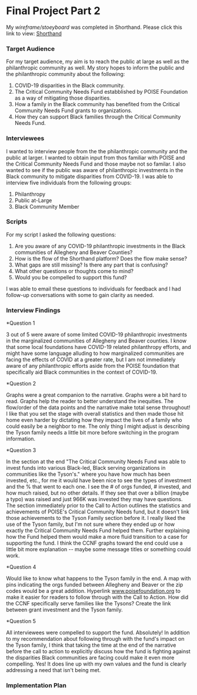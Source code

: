 # Final Project Part 2

My *wireframe/stoeyboard* was completed in Shorthand.  Please click this link to view:
[Shorthand](https://preview.shorthand.com/zbfc0Zu9J1xfGYhJ)

### Target Audience

For my target audience, my aim is to reach the public at large as well as the philanthropic community as well.
My story hopes to inform the public and the philanthropic community about the following:
1. COVID-19 disparities in the Black community.
2. The Critical Community Needs Fund estabblished by POISE Foundation as a way of mitigating those disparities.
3. How a family in the Black community has benefited from the Critical Community Needs Fund grants to organizations.
4. How they can support Black families through the Critical Community Needs Fund.


### Interviewees

I wanted to interview people from the the philanthropic community and the public at larger.  I wanted to obtain input from thos familiar with POISE and the Critical Community Needs Fund and those maybe not so familar.  I also wanted to see if the public was aware of philanthropic investments in the Black community to mitigate disparities from COVID-19. I was able to interview five individuals from the following groups:
1. Philanthropy
2. Public at-Large
3. Black Community Member

### Scripts

For my script I asked the following questions:

1. Are you aware of any COVID-19 philanthropic investments in the Black communities of Allegheny and Beaver Counties?
2. How is the flow of the Shorthand platform? Does the flow make sense?
3. What gaps are still missing? Is there any part that is confusing?
4. What other questions or thoughts come to mind?
5. Would you be compelled to support this fund?

I was able to email these questions to individuals for feedback and I had follow-up conversations with some to gain clarity as needed.

### Interview Findings

*Question 1

3 out of 5 were aware of some limited COVID-19 philanthropic investments in the marginalized communities of Allegheny and Beaver counties.
I know that some local foundations have COVID-19 related philanthropy efforts, and might have some language alluding to how marginalized communities are facing the effects of COVID at a greater rate, but I am not immediately aware of any philanthropic efforts aside from the POISE foundation that specifically aid Black communities in the context of COVID-19.

*Question 2

Graphs were a great companion to the narrative.
Graphs were a bit hard to read. 
Graphs help the reader to better understand the inequities.
The flow/order of the data points and the narrative make total sense throughout! 
I like that you set the stage with overall statistics and then made those hit home even harder by dictating how they impact the lives of a family who could easily be a neighbor to me.
The only thing I might adjust is describing the Tyson family needs a little bit more before switching in the program information. 

*Question 3

In the section at the end "The Critical Community Needs Fund was able to invest funds into various Black-led, Black serving organizations in communities like the Tyson's." where you have how much has been invested, etc., for me it would have been nice to see the types of investment and the % that went to each one.
I see the # of orgs funded, # invested, and how much raised, but no other details.
If they see that over a billion (maybe a typo) was raised and just 966K was invested they may have questions. 
The section immediately prior to the Call to Action outlines the statistics and achievements of POISE's Critical Community Needs fund, but it doesn't link those achievements to the Tyson Family section before it. 
I really liked the use of the Tyson family, but I'm not sure where they ended up or how exactly the Critical Community Needs Fund helped them. Further explaining how the Fund helped them would make a more fluid transition to a case for supporting the fund.
I think the CCNF graphs toward the end could use a little bit more explanation -- maybe some message titles or something could work. 

*Question 4

Would like to know what happens to the Tyson family in the end.
A map with pins indicating the orgs funded between Allegheny and Beaver or the zip codes would be a great addition.
Hyperlink www.poisefoundation.org to make it easier for readers to follow through with the Call to Action.
How did the CCNF specifically serve families like the Tysons? Create the link between grant investment and the Tyson family.

*Question 5

All interviewees were compelled to support the fund.
Absolutely! In addition to my recommendation about following through with the fund's impact on the Tyson family, I think that taking the time at the end of the narrative before the call to action to explicitly discuss how the fund is fighting against the disparities Black communities are facing could make it even more compelling.
Yes! It does line up with my own values and the fund is clearly addressing a need that isn't being met.

### Implementation Plan



